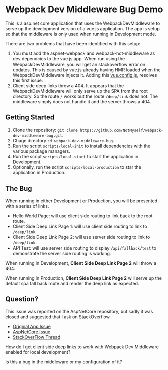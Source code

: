 # Webpack Dev Middleware Bug Demo

This is a asp.net core application that uses the WebpackDevMiddleware to serve up the development version of a vue.js application. The app is setup so that the middleware is only used when running in Development mode.

There are two problems that have been identified with this setup:

1. You must add the aspnet-webpack and webpack-hot-middleware as dev dependcies to the vue.js app. When run using the WebpackDevMiddleware, you will get an stackoverflow error on updates. This is caused by vue.js already having HMR loaded when the WebpackDevMiddleware injects it. Adding this [vue.config.js](src/client/vue.config.js), resolves this first issue.
2. Client side deep links throw a 404. It appears that the WebpackDevMiddleware will only serve up the SPA from the root directory. So the route `/` works but the route `/deep/link` does not. The middleware simply does not handle it and the server throws a 404.

## Getting Started

1. Clone the repository: `git clone https://github.com/NotMyself/webpack-dev-middleware-bug.git`.
1. Chage directory `cd webpack-dev-middleware-bug`.
1. Run the script `scripts/local-init` to install dependencies with the various package managers.
1. Run the script `scripts/local-start` to start the application in Development.
1. Optionally, run the script `scripts/local-production` to star the application in Production.

## The Bug

When running in either Development or Production, you will be presented with a series of links.

- Hello World Page: will use client side routing to link back to the root route.
- Client Side Deep Link Page 1: will use client side routing to link to `/deep/link`.
- Client Side Deep Link Page 2: will use server side routing to link to `/deep/link`.
- API Test: will use server side routing to display `/api/fallback/test` to demonstrate the server side routing is working.

When running in Development, **Client Side Deep Link Page 2** will throw a 404.

When running in Production, **Client Side Deep Link Page 2** will serve up the default spa fall back route and render the deep link as expected.

## Question?

This issue was reported on the AspNetCore repository, but sadly it was closed and suggested that I ask on StackOverflow.

- [Original App Issue](https://github.com/NotMyself/bivrost/issues/4)
- [AspNetCore Issue](https://github.com/aspnet/AspNetCore/issues/10002)
- [StackOverFlow Thread](https://stackoverflow.com/questions/56094371/client-side-deep-links-with-webpackdevmiddleware-404s)

How do I get client side deep links to work with Webpack Dev Middleware enabled for local development?

Is this a bug in the middleware or my configuration of it?

